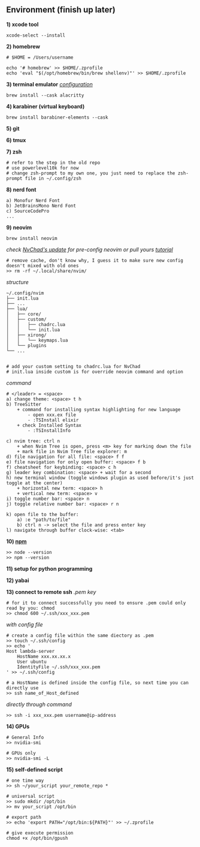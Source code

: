 

## Environment (finish up later)
**1) xcode tool**
```shell 
xcode-select --install
```

**2) homebrew**
```shell
# $HOME = /Users/username 

echo '# homebrew' >> $HOME/.zprofile 
echo 'eval "$(/opt/homebrew/bin/brew shellenv)"' >> $HOME/.zprofile 
```

**3) terminal emulator** 
*[configuration](./alacritty/alacritty.yml)*
```shell
brew install --cask alacritty
```

**4) karabiner (virtual keyboard)**
```shell
brew install barabiner-elements --cask
```

**5) git**

**6) tmux** 

**7) zsh**
```shell
# refer to the step in the old repo
# use powerlevel10k for now
# change zsh-prompt to my own one, you just need to replace the zsh-prompt file in ~/.config/zsh
```

**8) nerd font**
```shell
a) Monofur Nerd Font
b) JetBrainsMono Nerd Font 
c) SourceCodePro 
...
```

**9) neovim** 
```shell 
brew install neovim
```

*check [NvChad's update](https://github.com/NvChad/NvChad) for pre-config neovim or pull yours*
*[tutorial](https://www.youtube.com/watch?v=Mtgo-nP_r8Y)*
```
# remove cache, don't know why, I guess it to make sure new config doesn't mixed with old ones
>> rm -rf ~/.local/share/nvim/
```

*structure*
```
~/.config/nvim
├── init.lua
├── ...
├── lua/
│   ├── core/
│   ├── custom/
│   │   ├── chadrc.lua
│   │   └── init.lua
│   ├── xirong/
│   │   └── keymaps.lua
│   └── plugins
└── ...


# add your custom setting to chadrc.lua for NvChad 
# init.lua inside custom is for override neovim command and option 
```
*command*
``` 
# </leader> = <space> 
a) change theme: <space> t h 
b) TreeSitter 
    + command for installing syntax highlighting for new language
        - open xxx.ex file 
        - :TSInstall elixir
    + check Installed Syntax
        - :TSInstallInfo

c) nvim tree: ctrl n 
    + when Nvim Tree is open, press <m> key for marking down the file
    + mark file in Nvim Tree file explorer: m
d) file navigation for all file: <space> f f 
e) file navigation for only open buffer: <space> f b 
f) cheatsheet for keybinding: <space> c h 
g) leader key combination: <space> + wait for a second
h) new terminal window (toggle windows plugin as used before/it's just toggle at the center)
    + horizontal new term: <space> h 
    + vertical new term: <space> v
i) toggle number bar: <space> n 
j) toggle relative number bar: <space> r n 

k) open file to the buffer: 
    a) :e "path/to/file"
    b) ctrl n -> select the file and press enter key
l) navigate through buffer clock-wise: <tab> 
```

**10) [npm](https://nodejs.org/en/download)**
```
>> node --version
>> npm --version
```

**11) setup for python programming**

**12) yabai** 

**13) connect to remote ssh**
*.pem key*
```shell
# for it to connect successfully you need to ensure .pem could only read by you: chmod
>> chmod 600 ~/.ssh/xxx_xxx.pem
```

*with config file*
```shell
# create a config file within the same diectory as .pem 
>> touch ~/.ssh/config 
>> echo '
Host lambda-server
    HostName xxx.xx.xx.x
    User ubuntu
    IdentityFile ~/.ssh/xxx_xxx.pem
' >> ~/.ssh/config

# a HostName is defined inside the config file, so next time you can directly use 
>> ssh name_of_Host_defined
```

*directly through command*
```
>> ssh -i xxx_xxx.pem username@ip-address
```

**14) GPUs**
```shell
# General Info 
>> nvidia-smi 

# GPUs only 
>> nvidia-smi -L
```

**15) self-defined script**
```
# one time way 
>> sh ~/your_script your_remote_repo *

# universal script 
>> sudo mkdir /opt/bin 
>> mv your_script /opt/bin 

# export path 
>> echo 'export PATH="/opt/bin:${PATH}"' >> ~/.zprofile

# give execute permission 
chmod +x /opt/bin/gpush
```

